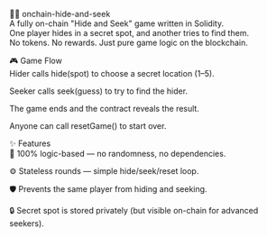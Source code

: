 🕵️‍♀️ onchain-hide-and-seek         
A fully on-chain "Hide and Seek" game written in Solidity.        
One player hides in a secret spot, and another tries to find them.      
No tokens. No rewards. Just pure game logic on the blockchain.          
          
🎮 Game Flow        
Hider calls hide(spot) to choose a secret location (1–5).     
          
Seeker calls seek(guess) to try to find the hider.   
      
The game ends and the contract reveals the result.      
       
Anyone can call resetGame() to start over.    
         
✨ Features   
🧠 100% logic-based — no randomness, no dependencies.   
     
⚙️ Stateless rounds — simple hide/seek/reset loop.  
    
🛡️ Prevents the same player from hiding and seeking.   
       
🔒 Secret spot is stored privately (but visible on-chain for advanced seekers).  
 
